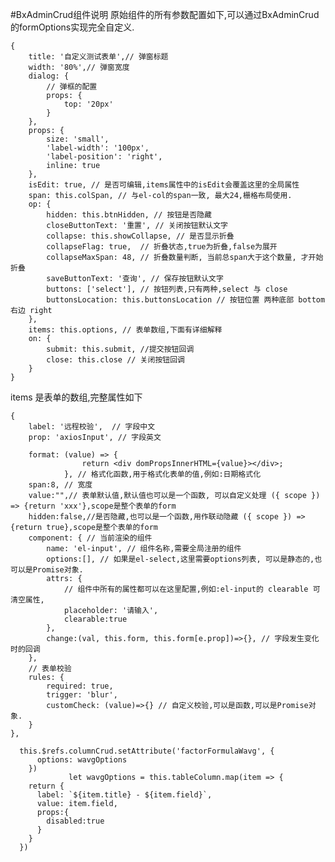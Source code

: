 #BxAdminCrud组件说明 
原始组件的所有参数配置如下,可以通过BxAdminCrud的formOptions实现完全自定义.
```
{
	title: '自定义测试表单',// 弹窗标题
	width: '80%',// 弹窗宽度
	dialog: {
		// 弹框的配置
		props: {
			top: '20px'
		}
	},
	props: {
		size: 'small',
		'label-width': '100px',
		'label-position': 'right',
		inline: true
	},
	isEdit: true, // 是否可编辑,items属性中的isEdit会覆盖这里的全局属性
	span: this.colSpan, // 与el-col的span一致, 最大24,栅格布局使用.
	op: {
		hidden: this.btnHidden, // 按钮是否隐藏
		closeButtonText: '重置', // 关闭按钮默认文字
		collapse: this.showCollapse, // 是否显示折叠
		collapseFlag: true,  // 折叠状态,true为折叠,false为展开
		collapseMaxSpan: 48, // 折叠数量判断, 当前总span大于这个数量, 才开始折叠
		saveButtonText: '查询', // 保存按钮默认文字
		buttons: ['select'], // 按钮列表,只有两种,select 与 close
		buttonsLocation: this.buttonsLocation // 按钮位置 两种底部 bottom 右边 right
	},
	items: this.options, // 表单数组,下面有详细解释
	on: {
		submit: this.submit, //提交按钮回调
		close: this.close // 关闭按钮回调
	}
}
```

items 是表单的数组,完整属性如下

```
{
	label: '远程校验',  // 字段中文
	prop: 'axiosInput', // 字段英文

	format: (value) => {
				return <div domPropsInnerHTML={value}></div>;
			}, // 格式化函数,用于格式化表单的值,例如:日期格式化
	span:8, // 宽度
	value:"",// 表单默认值,默认值也可以是一个函数, 可以自定义处理 ({ scope }) => {return 'xxx'},scope是整个表单的form
	hidden:false,//是否隐藏,也可以是一个函数,用作联动隐藏 ({ scope }) => {return true},scope是整个表单的form
	component: { // 当前渲染的组件
		name: 'el-input', // 组件名称,需要全局注册的组件
		options:[], // 如果是el-select,这里需要options列表, 可以是静态的,也可以是Promise对象.
		attrs: {
			// 组件中所有的属性都可以在这里配置,例如:el-input的 clearable 可清空属性,
			placeholder: '请输入',
			clearable:true
		},
		change:(val, this.form, this.form[e.prop])=>{}, // 字段发生变化时的回调
	},
	// 表单校验
	rules: {
		required: true,
		trigger: 'blur',
		customCheck: (value)=>{} // 自定义校验,可以是函数,可以是Promise对象.
	}
},
```


      this.$refs.columnCrud.setAttribute('factorFormulaWavg', {
          options: wavgOptions
        })
				 let wavgOptions = this.tableColumn.map(item => {
        return {
          label: `${item.title} - ${item.field}`,
          value: item.field,
          props:{
            disabled:true
          }
        }
      })